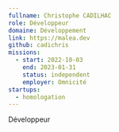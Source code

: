 ```yaml
---
fullname: Christophe CADILHAC
role: Développeur
domaine: Développement
link: https://malea.dev
github: cadichris
missions:
  - start: 2022-10-03
    end: 2023-01-31
    status: independent
    employer: Omnicité
startups:
  - homologation
---
```


Développeur
